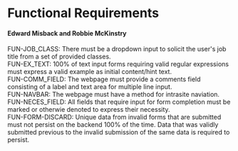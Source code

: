 # Functional Requirements
#### Edward Misback and Robbie McKinstry

FUN-JOB_CLASS: There must be a dropdown input to solicit the user's job title 
               from a set of provided classes.  
FUN-EX_TEXT: 100% of text input forms requiring valid regular expressions must 
             express a valid example as initial content/hint text.  
FUN-COMM_FIELD: The webpage must provide a comments field consisting of a label 
                and text area for multiple line input.  
FUN-NAVBAR: The webpage must have a method for intrasite naviation.  
FUN-NECES_FIELD: All fields that require input for form completion must be 
                 marked or otherwie denoted to express their necessity.  
FUN-FORM-DISCARD: Unique data from invalid forms that are submitted must not 
                  persist on the backend 100% of the time. Data that was 
                  validly submitted previous to the invalid submission of the 
                  same data is required to persist.  
